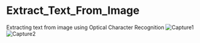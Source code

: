 # Extract_Text_From_Image
Extracting text from image using Optical Character Recognition
![Capture1](https://user-images.githubusercontent.com/8805744/166911467-cd3c0e7c-e5ec-48ad-9ef3-fe3d328b158f.PNG)
![Capture2](https://user-images.githubusercontent.com/8805744/166911474-8aefb085-6c33-4e27-9bbe-1d0ca6014f0a.PNG)
